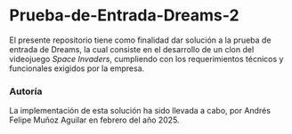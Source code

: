 # Prueba-de-Entrada-Dreams-2
El presente repositorio tiene como finalidad dar solución a la prueba de entrada de Dreams, la cual consiste en el desarrollo de un clon del videojuego *Space Invaders*, cumpliendo con los requerimientos técnicos y funcionales exigidos por la empresa. 

### Autoría
La implementación de esta solución ha sido llevada a cabo, por Andrés Felipe Muñoz Aguilar en febrero del año 2025.